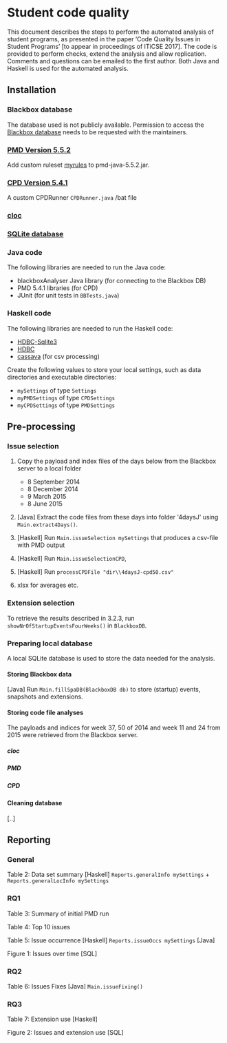 # Student code quality

This document describes the steps to perform the automated analysis of student programs, as presented in the paper ‘Code Quality Issues in Student Programs’ [to appear in proceedings of ITiCSE 2017].
The code is provided to perform checks, extend the analysis and allow replication. Comments and questions can be emailed to the first author.
Both Java and Haskell is used for the automated analysis.

## Installation

### Blackbox database

The database used is not publicly available. Permission to access the [Blackbox database](https://www.bluej.org/blackbox.html) needs to be requested with the maintainers.

### [PMD Version 5.5.2](http://pmd.github.io/pmd-5.5.2/)
Add custom ruleset [myrules](./PMD/myrules.xml) to pmd-java-5.5.2.jar.

### [CPD Version 5.4.1](http://pmd.github.io/pmd-5.4.1/usage/cpd-usage.html)
A custom CPDRunner `CPDRunner.java` /bat file

### [cloc](https://github.com/AlDanial/cloc)

### [SQLite database](https://www.sqlite.org/)

### Java code
The following libraries are needed to run the Java code:
* blackboxAnalyser Java library (for connecting to the Blackbox DB)
* PMD 5.4.1 libraries (for CPD)
* JUnit (for unit tests in `BBTests.java`)

### Haskell code
The following libraries are needed to run the Haskell code:
* [HDBC-Sqlite3](https://hackage.haskell.org/package/HDBC-sqlite3)
* [HDBC](https://hackage.haskell.org/package/HDBC)
* [cassava](https://hackage.haskell.org/package/cassava) (for csv processing)

Create the following values to store your local settings, such as data directories and executable directories:
* `mySettings` of type `Settings`
* `myPMDSettings` of type `CPDSettings`
* `myCPDSettings` of type `PMDSettings`

## Pre-processing

### Issue selection

1. Copy the payload and index files of the days below from the Blackbox server to a local folder
   * 8 September 2014 
   * 8 December 2014
   * 9 March 2015
   * 8 June 2015

2. [Java] Extract the code files from these days into folder '4daysJ' using `Main.extract4Days()`.

3. [Haskell] Run `Main.issueSelection mySettings` that produces a csv-file with PMD output
4. [Haskell] Run `Main.issueSelectionCPD`,
5. [Haskell] Run `processCPDFile "dir\\4daysJ-cpd50.csv"`
6. xlsx for averages etc.

### Extension selection

To retrieve the results described in 3.2.3, run `showNrOfStartupEventsFourWeeks()` in `BlackboxDB`.

### Preparing local database

A local SQLite database is used to store the data needed for the analysis.
<schema>

#### Storing Blackbox data
[Java] Run `Main.fillSpaDB(BlackboxDB db)` to store (startup) events, snapshots and extensions.

#### Storing code file analyses
The payloads and indices for week 37, 50 of 2014 and week 11 and 24 from 2015 were retrieved from the Blackbox server.

##### cloc
##### PMD
##### CPD

#### Cleaning database
[..]

## Reporting

### General

Table 2: Data set summary
[Haskell] `Reports.generalInfo mySettings` + `Reports.generalLocInfo mySettings`

### RQ1
Table 3: Summary of initial PMD run

Table 4: Top 10 issues

Table 5: Issue occurrence
[Haskell] `Reports.issueOccs mySettings`
[Java]

Figure 1: Issues over time
[SQL]
### RQ2

Table 6: Issues Fixes
[Java] `Main.issueFixing()`

### RQ3

Table 7: Extension use
[Haskell]

Figure 2: Issues and extension use
[SQL]
